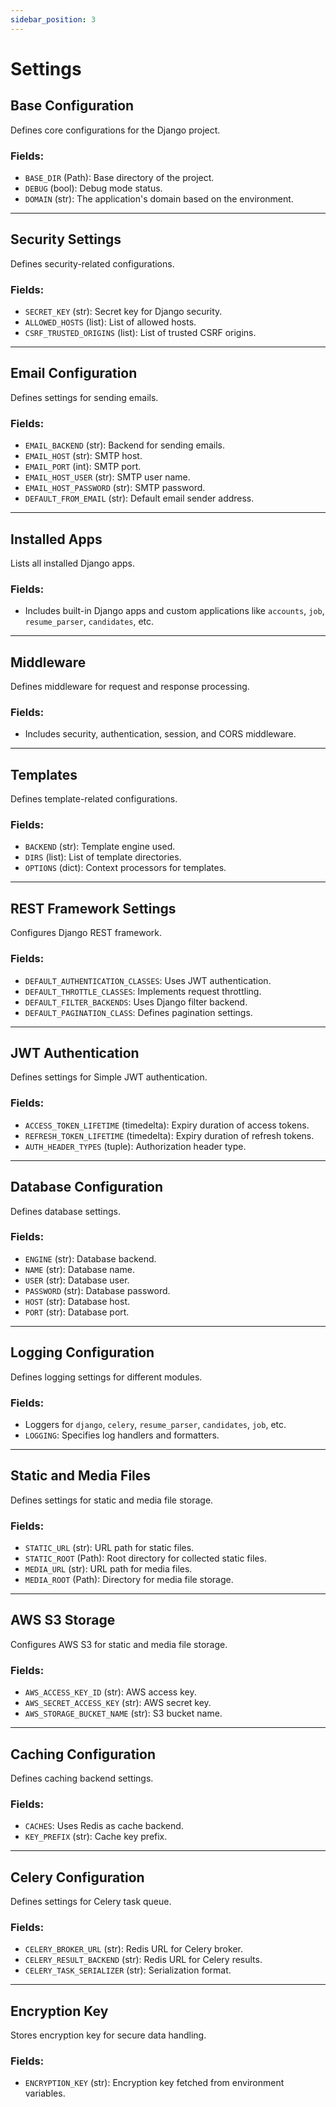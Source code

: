```yaml
---
sidebar_position: 3
---
```


# Settings

## Base Configuration
Defines core configurations for the Django project.

### Fields:
- `BASE_DIR` (Path): Base directory of the project.
- `DEBUG` (bool): Debug mode status.
- `DOMAIN` (str): The application's domain based on the environment.

---

## Security Settings
Defines security-related configurations.

### Fields:
- `SECRET_KEY` (str): Secret key for Django security.
- `ALLOWED_HOSTS` (list): List of allowed hosts.
- `CSRF_TRUSTED_ORIGINS` (list): List of trusted CSRF origins.

---

## Email Configuration
Defines settings for sending emails.

### Fields:
- `EMAIL_BACKEND` (str): Backend for sending emails.
- `EMAIL_HOST` (str): SMTP host.
- `EMAIL_PORT` (int): SMTP port.
- `EMAIL_HOST_USER` (str): SMTP user name.
- `EMAIL_HOST_PASSWORD` (str): SMTP password.
- `DEFAULT_FROM_EMAIL` (str): Default email sender address.

---

## Installed Apps
Lists all installed Django apps.

### Fields:
- Includes built-in Django apps and custom applications like `accounts`, `job`, `resume_parser`, `candidates`, etc.

---

## Middleware
Defines middleware for request and response processing.

### Fields:
- Includes security, authentication, session, and CORS middleware.

---

## Templates
Defines template-related configurations.

### Fields:
- `BACKEND` (str): Template engine used.
- `DIRS` (list): List of template directories.
- `OPTIONS` (dict): Context processors for templates.

---

## REST Framework Settings
Configures Django REST framework.

### Fields:
- `DEFAULT_AUTHENTICATION_CLASSES`: Uses JWT authentication.
- `DEFAULT_THROTTLE_CLASSES`: Implements request throttling.
- `DEFAULT_FILTER_BACKENDS`: Uses Django filter backend.
- `DEFAULT_PAGINATION_CLASS`: Defines pagination settings.

---

## JWT Authentication
Defines settings for Simple JWT authentication.

### Fields:
- `ACCESS_TOKEN_LIFETIME` (timedelta): Expiry duration of access tokens.
- `REFRESH_TOKEN_LIFETIME` (timedelta): Expiry duration of refresh tokens.
- `AUTH_HEADER_TYPES` (tuple): Authorization header type.

---

## Database Configuration
Defines database settings.

### Fields:
- `ENGINE` (str): Database backend.
- `NAME` (str): Database name.
- `USER` (str): Database user.
- `PASSWORD` (str): Database password.
- `HOST` (str): Database host.
- `PORT` (str): Database port.

---

## Logging Configuration
Defines logging settings for different modules.

### Fields:
- Loggers for `django`, `celery`, `resume_parser`, `candidates`, `job`, etc.
- `LOGGING`: Specifies log handlers and formatters.

---

## Static and Media Files
Defines settings for static and media file storage.

### Fields:
- `STATIC_URL` (str): URL path for static files.
- `STATIC_ROOT` (Path): Root directory for collected static files.
- `MEDIA_URL` (str): URL path for media files.
- `MEDIA_ROOT` (Path): Directory for media file storage.

---

## AWS S3 Storage
Configures AWS S3 for static and media file storage.

### Fields:
- `AWS_ACCESS_KEY_ID` (str): AWS access key.
- `AWS_SECRET_ACCESS_KEY` (str): AWS secret key.
- `AWS_STORAGE_BUCKET_NAME` (str): S3 bucket name.

---

## Caching Configuration
Defines caching backend settings.

### Fields:
- `CACHES`: Uses Redis as cache backend.
- `KEY_PREFIX` (str): Cache key prefix.

---

## Celery Configuration
Defines settings for Celery task queue.

### Fields:
- `CELERY_BROKER_URL` (str): Redis URL for Celery broker.
- `CELERY_RESULT_BACKEND` (str): Redis URL for Celery results.
- `CELERY_TASK_SERIALIZER` (str): Serialization format.

---

## Encryption Key
Stores encryption key for secure data handling.

### Fields:
- `ENCRYPTION_KEY` (str): Encryption key fetched from environment variables.

